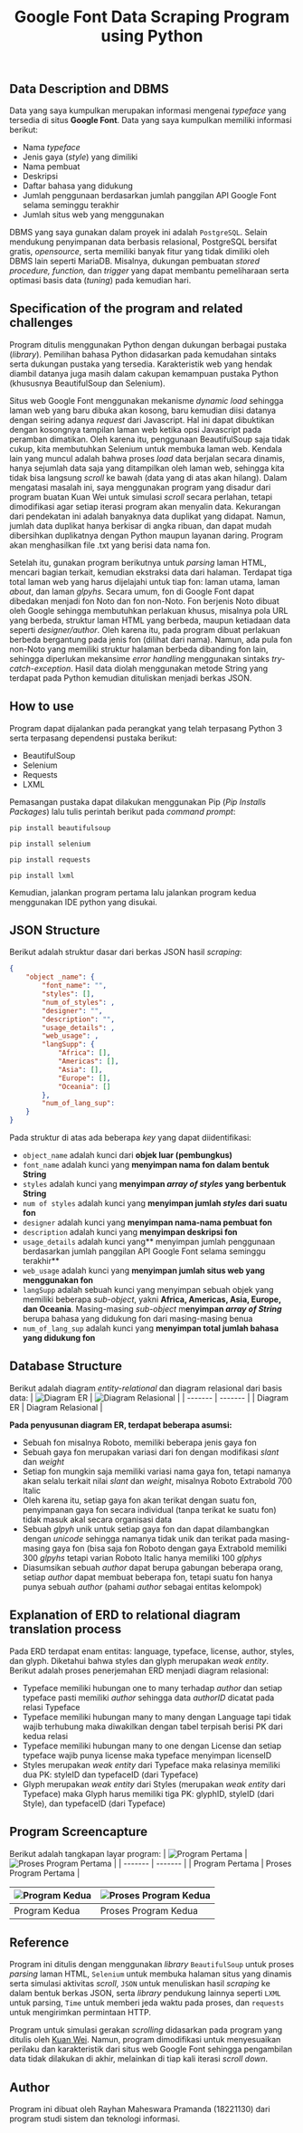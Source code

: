 <h1 align="center">
  <br>
Google Font Data Scraping Program using Python<br>
  <br>
</h1>

## Data Description and DBMS
<p>Data yang saya kumpulkan merupakan informasi mengenai <i>typeface</i> yang tersedia di situs <b>Google Font</b>. Data yang saya kumpulkan memiliki informasi berikut:
</p>

* Nama <i>typeface</i>
* Jenis gaya (<i>style</i>) yang dimiliki
* Nama pembuat
* Deskripsi
* Daftar bahasa yang didukung
* Jumlah penggunaan berdasarkan jumlah panggilan API Google Font selama seminggu terakhir
* Jumlah situs web yang menggunakan

DBMS yang saya gunakan dalam proyek ini adalah `PostgreSQL`. Selain mendukung penyimpanan data berbasis relasional, PostgreSQL bersifat gratis, _opensource_, serta memiliki banyak fitur yang tidak dimiliki oleh DBMS lain seperti MariaDB. Misalnya, dukungan pembuatan _stored procedure, function,_ dan _trigger_ yang dapat membantu pemeliharaan serta optimasi basis data (_tuning_)  pada kemudian hari.

## Specification of the program and related challenges
Program ditulis menggunakan Python dengan dukungan berbagai pustaka (_library_). Pemilihan bahasa Python didasarkan pada kemudahan sintaks serta dukungan pustaka yang tersedia. Karakteristik web yang hendak diambil datanya juga masih dalam cakupan kemampuan pustaka Python (khususnya BeautifulSoup dan Selenium).

Situs web Google Font menggunakan mekanisme _dynamic load_ sehingga laman web yang baru dibuka akan kosong, baru kemudian diisi datanya dengan seiring adanya _request_
dari Javascript. Hal ini dapat dibuktikan dengan kosongnya tampilan laman web ketika opsi Javascript pada peramban dimatikan. Oleh karena itu, penggunaan BeautifulSoup saja tidak cukup, kita membutuhkan Selenium untuk membuka laman web. Kendala lain yang muncul adalah bahwa proses _load_ data berjalan secara dinamis, hanya sejumlah data saja yang ditampilkan oleh laman web, sehingga kita tidak bisa langsung _scroll_ ke bawah (data yang di atas akan hilang). Dalam mengatasi masalah ini, saya menggunakan program yang disadur dari program buatan Kuan Wei untuk simulasi _scroll_ secara perlahan, tetapi dimodifikasi agar setiap iterasi program akan menyalin data. Kekurangan dari pendekatan ini adalah banyaknya data duplikat yang didapat. Namun, jumlah data duplikat hanya berkisar di angka ribuan, dan dapat mudah dibersihkan duplikatnya dengan Python maupun layanan daring. Program akan menghasilkan file .txt yang berisi data nama fon.

Setelah itu, gunakan program berikutnya untuk _parsing_ laman HTML, mencari bagian terkait, kemudian ekstraksi data dari halaman. Terdapat tiga total laman web yang harus dijelajahi untuk tiap fon: laman utama, laman _about_, dan laman _glpyhs_. Secara umum, fon di Google Font dapat dibedakan menjadi fon Noto dan fon non-Noto. Fon berjenis Noto dibuat oleh Google sehingga membutuhkan perlakuan khusus, misalnya pola URL yang berbeda, struktur laman HTML yang berbeda, maupun ketiadaan data seperti _designer/author_. Oleh karena itu, pada program dibuat perlakuan berbeda bergantung pada jenis fon (dilihat dari nama). Namun, ada pula fon non-Noto yang memiliki struktur halaman berbeda dibanding fon lain, sehingga diperlukan mekansime _error handling_ menggunakan sintaks _try-catch-exception_. Hasil data diolah menggunakan metode String yang terdapat pada Python kemudian dituliskan menjadi berkas JSON.

## How to use
Program dapat dijalankan pada perangkat yang telah terpasang Python 3 serta terpasang dependensi pustaka berikut:
* BeautifulSoup
* Selenium
* Requests
* LXML
  
Pemasangan pustaka dapat dilakukan menggunakan Pip (_Pip Installs Packages_) lalu tulis perintah berikut pada _command prompt_:
```console
pip install beautifulsoup
```
```console
pip install selenium
```
```console
pip install requests
```
```console
pip install lxml
```
Kemudian, jalankan program pertama lalu jalankan program kedua menggunakan IDE python yang disukai.
## JSON Structure
Berikut adalah struktur dasar dari berkas JSON hasil _scraping_:
```JSON
{
    "object _name": {
        "font_name": "",
        "styles": [],
        "num_of_styles": ,
        "designer": "",
        "description": "",
        "usage_details": ,
        "web_usage": ,
        "langSupp": {
            "Africa": [],
            "Americas": [],
            "Asia": [],
            "Europe": [],
            "Oceania": []
        },
        "num_of_lang_sup": 
    }
}
```
Pada struktur di atas ada beberapa _key_ yang dapat diidentifikasi:
- `object_name` adalah kunci dari **objek luar (pembungkus)**
- `font_name` adalah kunci yang **menyimpan nama fon dalam bentuk String**
- `styles` adalah kunci yang **menyimpan _array of styles_ yang berbentuk String**
- `num of styles` adalah kunci yang **menyimpan jumlah _styles_ dari suatu fon**
- `designer` adalah kunci yang **menyimpan nama-nama pembuat fon**
- `description` adalah kunci yang **menyimpan deskripsi fon**
- `usage_details` adalah kunci yang** menyimpan jumlah penggunaan berdasarkan jumlah panggilan API Google Font selama seminggu terakhir**
- `web_usage` adalah kunci yang **menyimpan jumlah situs web yang menggunakan fon**
- `langSupp` adalah sebuah kunci yang menyimpan sebuah objek yang memiliki beberapa _sub-object_, yakni **Africa, Americas, Asia, Europe, dan Oceania**. Masing-masing _sub-object_ m**enyimpan _array of String_** berupa bahasa yang didukung fon dari masing-masing benua
- `num_of_lang_sup` adalah kunci yang **menyimpan total jumlah bahasa yang didukung fon**
## Database Structure
Berikut adalah diagram _entity-relational_ dan diagram relasional dari basis data:
| ![Diagram ER](./Data%20Storing/design/ERD.png) | ![Diagram Relasional](./Data%20Storing/design/RelationalDiagram.png) |
| ------- | ------- |
| Diagram ER | Diagram Relasional |

**Pada penyusunan diagram ER, terdapat beberapa asumsi:**
* Sebuah fon misalnya Roboto, memiliki beberapa jenis gaya fon
* Sebuah gaya fon merupakan variasi dari fon dengan modifikasi _slant_ dan _weight_
* Setiap fon mungkin saja memiliki variasi nama gaya fon, tetapi namanya akan selalu terkait nilai _slant_ dan _weight_, misalnya Roboto Extrabold 700 Italic
* Oleh karena itu, setiap gaya fon akan terikat dengan suatu fon, penyimpanan gaya fon secara individual (tanpa terikat ke suatu fon) tidak masuk akal secara organisasi data
* Sebuah _glpyh_ unik untuk setiap gaya fon dan dapat dilambangkan dengan _unicode_ sehingga namanya tidak unik dan terikat pada masing-masing gaya fon (bisa saja fon Roboto dengan gaya Extrabold memiliki 300 _glpyhs_ tetapi varian Roboto Italic hanya memiliki 100 _glphys_
* Diasumsikan sebuah _author_ dapat berupa gabungan beberapa orang, setiap _author_ dapat membuat beberapa fon, tetapi suatu fon hanya punya sebuah _author_ (pahami _author_ sebagai entitas kelompok)
  
## Explanation of ERD to relational diagram translation process
Pada ERD terdapat enam entitas: language, typeface, license, author, styles, dan glyph. Diketahui bahwa styles dan glyph merupakan _weak entity_.
Berikut adalah proses penerjemahan ERD menjadi diagram relasional:
* Typeface memiliki hubungan one to many terhadap _author_ dan setiap typeface pasti memiliki _author_ sehingga data _authorID_ dicatat pada relasi Typeface
* Typeface memiliki hubungan many to many dengan Language tapi tidak wajib terhubung maka diwakilkan dengan tabel terpisah berisi PK dari kedua relasi
* Typeface memiliki hubungan many to one dengan License dan setiap typeface wajib punya license maka typeface menyimpan licenseID
* Styles merupakan _weak entity_ dari Typeface maka relasinya memiliki dua PK: styleID dan typefaceID (dari Typeface)
* Glyph merupakan _weak entity_ dari Styles (merupakan _weak entity_ dari Typeface) maka Glyph harus memiliki tiga PK: glyphID, styleID (dari Style), dan typefaceID (dari Typeface)
  
## Program Screencapture
Berikut adalah tangkapan layar program:
| ![Program Pertama](./Data%20Scraping/screenshot/First_Program.png) | ![Proses Program Pertama](./Data%20Scraping/screenshot/First_Program_Process.png) |
| ------- | ------- |
| Program Pertama | Proses Program Pertama |

| ![Program Kedua](./Data%20Scraping/screenshot/Second_Program.png) | ![Proses Program Kedua](./Data%20Scraping/screenshot/Second_Program_Process.png) |
| ------- | ------- |
| Program Kedua | Proses Program Kedua |


## Reference
Program ini ditulis dengan menggunakan _library_ `BeautifulSoup` untuk proses _parsing_ laman HTML, `Selenium` untuk membuka halaman situs yang dinamis serta simulasi aktivitas _scroll_, `JSON` untuk menuliskan hasil _scraping_ ke dalam bentuk berkas JSON, serta _library_ pendukung lainnya seperti `LXML` untuk parsing, `Time` untuk memberi jeda waktu pada proses, dan `requests` untuk mengirimkan permintaan HTTP.

Program untuk simulasi gerakan _scrolling_ didasarkan pada program yang ditulis oleh [Kuan Wei](https://medium.com/analytics-vidhya/using-python-and-selenium-to-scrape-infinite-scroll-web-pages-825d12c24ec7). Namun, program dimodifikasi untuk menyesuaikan perilaku dan karakteristik dari situs web Google Font sehingga pengambilan data tidak dilakukan di akhir, melainkan di tiap kali iterasi _scroll down_.
## Author
Program ini dibuat oleh Rayhan Maheswara Pramanda (18221130) dari program studi sistem dan teknologi informasi.
